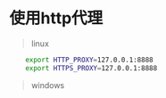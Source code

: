# 使用http代理
> linux
```sh
    export HTTP_PROXY=127.0.0.1:8888
    export HTTPS_PROXY=127.0.0.1:8888
```
> windows
```ps

```